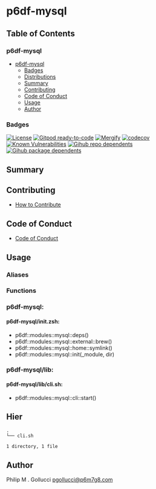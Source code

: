 # p6df-mysql

## Table of Contents


### p6df-mysql
- [p6df-mysql](#p6df-mysql)
  - [Badges](#badges)
  - [Distributions](#distributions)
  - [Summary](#summary)
  - [Contributing](#contributing)
  - [Code of Conduct](#code-of-conduct)
  - [Usage](#usage)
  - [Author](#author)

### Badges

[![License](https://img.shields.io/badge/License-Apache%202.0-yellowgreen.svg)](https://opensource.org/licenses/Apache-2.0)
[![Gitpod ready-to-code](https://img.shields.io/badge/Gitpod-ready--to--code-blue?logo=gitpod)](https://gitpod.io/#https://github.com/p6m7g8/p6df-mysql)
[![Mergify](https://img.shields.io/endpoint.svg?url=https://gh.mergify.io/badges/p6m7g8/p6df-mysql/&style=flat)](https://mergify.io)
[![codecov](https://codecov.io/gh/p6m7g8/p6df-mysql/branch/master/graph/badge.svg?token=14Yj1fZbew)](https://codecov.io/gh/p6m7g8/p6df-mysql)
[![Known Vulnerabilities](https://snyk.io/test/github/p6m7g8/p6df-mysql/badge.svg?targetFile=package.json)](https://snyk.io/test/github/p6m7g8/p6df-mysql?targetFile=package.json)
[![Gihub repo dependents](https://badgen.net/github/dependents-repo/p6m7g8/p6df-mysql)](https://github.com/p6m7g8/p6df-mysql/network/dependents?dependent_type=REPOSITORY)
[![Gihub package dependents](https://badgen.net/github/dependents-pkg/p6m7g8/p6df-mysql)](https://github.com/p6m7g8/p6df-mysql/network/dependents?dependent_type=PACKAGE)

## Summary

## Contributing

- [How to Contribute](CONTRIBUTING.md)

## Code of Conduct

- [Code of Conduct](https://github.com/p6m7g8/.github/blob/master/CODE_OF_CONDUCT.md)

## Usage


### Aliases


### Functions

### p6df-mysql:

#### p6df-mysql/init.zsh:

- p6df::modules::mysql::deps()
- p6df::modules::mysql::external::brew()
- p6df::modules::mysql::home::symlink()
- p6df::modules::mysql::init(_module, dir)


### p6df-mysql/lib:

#### p6df-mysql/lib/cli.sh:

- p6df::modules::mysql::cli::start()



## Hier
```text
.
└── cli.sh

1 directory, 1 file
```
## Author

Philip M . Gollucci <pgollucci@p6m7g8.com>

